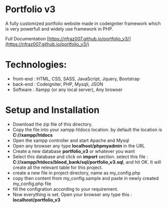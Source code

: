 # Portfolio v3
A fully customized portfolio website made in codeigniter framework which is very powerfull and widely use framework in PHP. 

Full Documentation [https://nfraz007.github.io/portfolio_v3/](https://nfraz007.github.io/portfolio_v3/)


# Technologies: 
* front-end : HTML, CSS, SASS, JavaScript, Jquery, Bootstrap 
* back-end : Codeigniter, PHP, Mysqli, JSON
* Software : Xampp (or any local server), Any browser

# Setup and Installation
* Download the zip file of this directory.
* Copy the file into your xampp htdocs location. by default the location is **C://xampp/htdocs**
* Open the xampp controller and start Apache and Mysql
* Open any browser any type **localhost/phpmyadmin** in the URL
* Create a new database **portfolio_v3** or whatever you want
* Select this database and click on **import** section. select this file : **C://xampp/htdocs/blood_bank/sql/portfolio_v3.sql**, and hit OK. It will create all the relevant table for this project.
* create a new file in project directory, name as my_config.php
* copy then content from my_config.sample and paste in newly created my_config.php file
* fill the configration according to your requirement.
* Now everything is set. Open your browser any type this : **localhost/portfolio_v3**
